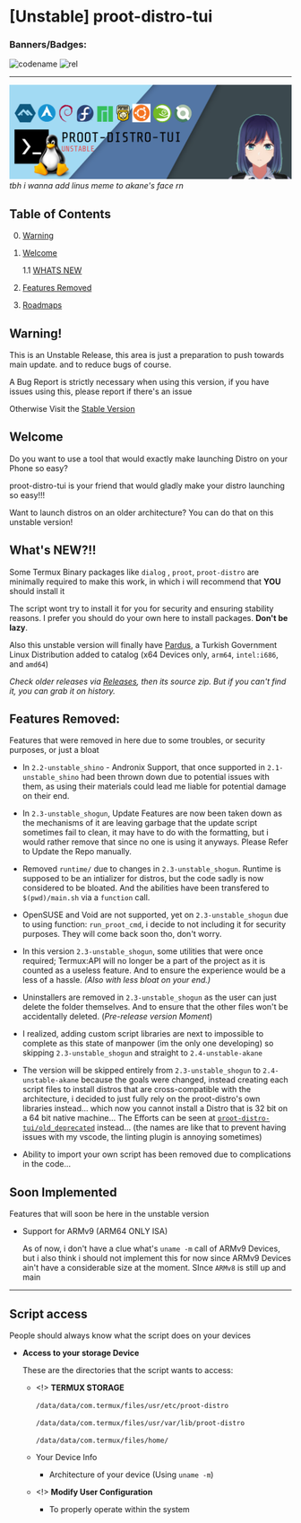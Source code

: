 # [Unstable] proot-distro-tui

### Banners/Badges:

![codename](https://img.shields.io/badge/codename-Akane-blue?style=for-the-badge&logo=GNUBash&logoColor=white) ![rel](https://img.shields.io/badge/release-development-red?style=for-the-badge&logo=visualstudiocode)

---

[![banner](img-src/proot-dists-lgo-ustable-akane.png)](img-src/COPYRIGHT)
*tbh i wanna add linus meme to akane's face rn*



## Table of Contents


0. [Warning](#warning)
   
1. [Welcome](#welcome)
   
   1.1 [WHATS NEW](#whats-new)

2. [Features Removed](#features-removed)
3. [Roadmaps](Roadmap.md)



## Warning! 

This is an Unstable Release, this area is just a preparation to push towards main update. and to reduce bugs of course.

A Bug Report is strictly necessary when using this version, if you have issues using this, please report if there's an issue

Otherwise Visit the [Stable Version](https://github.com/SUFandom/proot-distro-tui)



## Welcome 

Do you want to use a tool that would exactly make launching Distro on your Phone so easy?

proot-distro-tui is your friend that would gladly make your distro launching so easy!!!

Want to launch distros on an older architecture? You can do that on this unstable version!



## What's NEW?!!



Some Termux Binary packages like `dialog` , `proot`, `proot-distro` are minimally required to make this work, in which i will recommend that **YOU** should install it

The script wont try to install it for you for security and ensuring stability reasons. I prefer you should do your own here to install packages. **Don't be lazy**.

Also this unstable version will finally have [Pardus](https://en.wikipedia.org/wiki/Pardus_(operating_system)), a Turkish Government Linux Distribution added to catalog (x64 Devices only, `arm64`, `intel:i686`, and `amd64`)



*Check older releases via [Releases](https://github.com/SUFandom/proot-distro-tui-u/releases), then its source zip. But if you can't find it, you can grab it on history.*



## Features Removed:

Features that were removed in here due to some troubles, or security purposes, or just a bloat



- In `2.2-unstable_shino` - Andronix Support, that once supported in `2.1-unstable_shino` had been thrown down due to potential issues with them, as using their materials could lead me liable for potential damage on their end.

- In `2.3-unstable_shogun`, Update Features are now been taken down as the mechanisms of it are leaving garbage that the update script sometimes fail to clean, it may have to do with the formatting, but i would rather remove that since no one is using it anyways. Please Refer to Update the Repo manually.
- Removed `runtime/` due to changes in `2.3-unstable_shogun`. Runtime is supposed to be an intializer for distros, but the code sadly is now considered to be bloated. And the abilities have been transfered to `$(pwd)/main.sh` via a `function` call.
- OpenSUSE and Void are not supported, yet on `2.3-unstable_shogun` due to using function: `run_proot_cmd`, i decide to not including it for security purposes. They will come back soon tho, don't worry. 
- In this version `2.3-unstable_shogun`, some utilities that were once required; Termux:API will no longer be a part of the project as it is counted as a useless feature. And to ensure the experience would be a less of a hassle. *(Also with less bloat on your end.)*
- Uninstallers are removed in `2.3-unstable_shogun` as the user can just delete the folder themselves. And to ensure that the other files won't be accidentally deleted. (*Pre-release version Moment*)
- I realized, adding custom script libraries are next to impossible to complete as this state of manpower (im the only one developing) so skipping `2.3-unstable_shogun` and straight to `2.4-unstable-akane`
- The version will be skipped entirely from `2.3-unstable_shogun` to `2.4-unstable-akane` because the goals were changed, instead creating each script files to install distros that are cross-compatible with the architecture, i decided to just fully rely on the proot-distro's own libraries instead... which now you cannot install a Distro that is 32 bit on a 64 bit native machine... The Efforts can be seen at [`proot-distro-tui/old_deprecated`](old_deprecated) instead... (the names are like that to prevent having issues with my vscode, the linting plugin is annoying sometimes)
- Ability to import your own script has been removed due to complications in the code...


## Soon Implemented

Features that will soon be here in the unstable version



- Support for ARMv9 (ARM64 ONLY ISA)
  
  As of now, i don't have a clue what's `uname -m` call of ARMv9 Devices, but i also think i should not implement this for now since ARMv9 Devices ain't have a considerable size at the moment. SInce `ARMv8` is still up and main

---
## Script access

People should always know what the script does on your devices



- **Access to your storage Device**
  
  These are the directories that the script wants to access:

   - <!> **TERMUX STORAGE**

        `/data/data/com.termux/files/usr/etc/proot-distro`

        `/data/data/com.termux/files/usr/var/lib/proot-distro`

        `/data/data/com.termux/files/home/`
  
   - Your Device Info
      
      - Architecture of your device (Using `uname -m`)

   - <!> **Modify User Configuration**

      - To properly operate within the system
